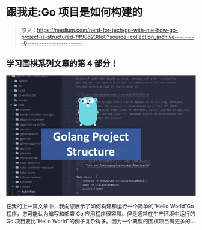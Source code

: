 # 跟我走:Go 项目是如何构建的

> 原文：<https://medium.com/nerd-for-tech/go-with-me-how-go-project-is-structured-fff90d238e0?source=collection_archive---------0----------------------->

## 学习围棋系列文章的第 4 部分！

![](img/9ebbd55afd4950d4c968206906020dfd.png)

在我的上一篇文章中，我向您展示了如何构建和运行一个简单的“Hello World”Go 程序，您可能认为编写和部署 Go 应用程序很容易。但是通常在生产环境中运行的 Go 项目要比“Hello World”的例子复杂得多。因为一个典型的围棋项目有更多的…